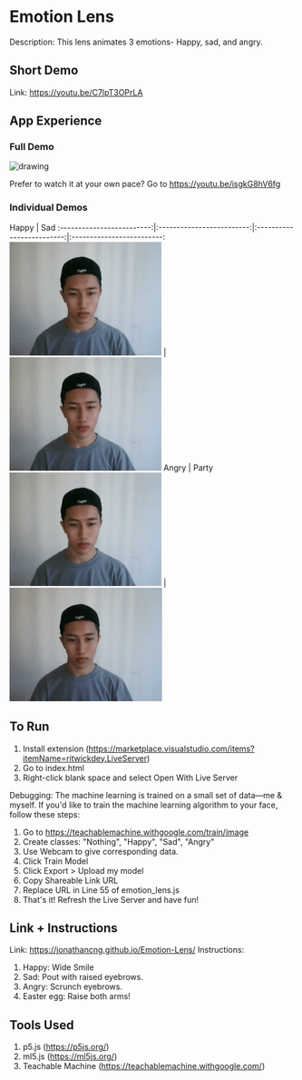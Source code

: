 # Emotion Lens
Description: This lens animates 3 emotions- Happy, sad, and angry.

## Short Demo

Link: https://youtu.be/C7lpT3OPrLA

## App Experience

### Full Demo

<img src="assets/fulldemo.gif" alt="drawing" height="200"/>

Prefer to watch it at your own pace? Go to https://youtu.be/isgkG8hV6fg

### Individual Demos

Happy | Sad
:-------------------------:|:-------------------------:|:-------------------------:|:-------------------------:
<img src="assets/happy-sample.gif" alt="drawing" height="200"/> | <img src="assets/sad-sample.gif" alt="drawing" height="200"/>
Angry | Party
<img src="assets/angry-sample.gif" alt="drawing" height="200"/> | <img src="assets/party-sample.gif" alt="drawing" height="200"/>

## To Run

1. Install extension (https://marketplace.visualstudio.com/items?itemName=ritwickdey.LiveServer)
2. Go to index.html
3. Right-click blank space and select Open With Live Server

Debugging:
The machine learning is trained on a small set of data—me & myself. If you'd like to train the machine learning algorithm to your face, follow these steps:
1. Go to https://teachablemachine.withgoogle.com/train/image
2. Create classes: "Nothing", "Happy", "Sad", "Angry"
3. Use Webcam to give corresponding data.
4. Click Train Model
5. Click Export > Upload my model
6. Copy Shareable Link URL
7. Replace URL in Line 55 of emotion_lens.js
8. That's it! Refresh the Live Server and have fun!

## Link + Instructions

Link: https://jonathancng.github.io/Emotion-Lens/
Instructions:
1. Happy: Wide Smile
2. Sad: Pout with raised eyebrows.
3. Angry: Scrunch eyebrows.
4. Easter egg: Raise both arms!

## Tools Used
1. p5.js (https://p5js.org/)
2. ml5.js (https://ml5js.org/)
3. Teachable Machine (https://teachablemachine.withgoogle.com/)
